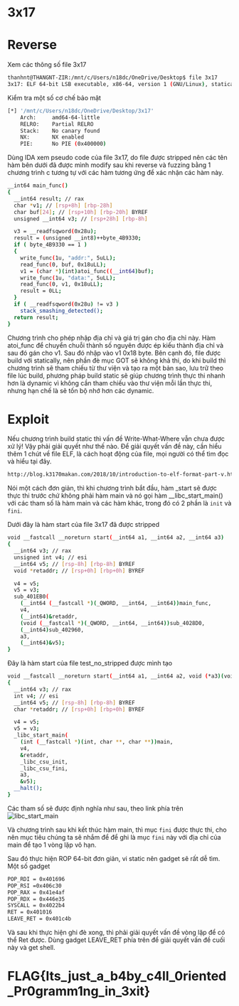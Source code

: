 # 3x17

# Reverse

Xem các thông số file 3x17

```sh
thanhnt@THANGNT-ZIR:/mnt/c/Users/n18dc/OneDrive/Desktop$ file 3x17
3x17: ELF 64-bit LSB executable, x86-64, version 1 (GNU/Linux), statically linked, for GNU/Linux 3.2.0, BuildID[sha1]=a9f43736cc372b3d1682efa57f19a4d5c70e41d3, stripped
```

Kiểm tra một số cơ chế bảo mật

```sh
[*] '/mnt/c/Users/n18dc/OneDrive/Desktop/3x17'
    Arch:     amd64-64-little
    RELRO:    Partial RELRO
    Stack:    No canary found
    NX:       NX enabled
    PIE:      No PIE (0x400000)
```

Dùng IDA xem pseudo code của file 3x17, do file được stripped nên các tên hàm bên dưới đã được mình modify sau khi reverse và fuzzing bằng 1 chương trình c tương tự với các hàm tương ứng để xác nhận các hàm này.


```sh
__int64 main_func()
{
  __int64 result; // rax
  char *v1; // [rsp+8h] [rbp-28h]
  char buf[24]; // [rsp+10h] [rbp-20h] BYREF
  unsigned __int64 v3; // [rsp+28h] [rbp-8h]

  v3 = __readfsqword(0x28u);
  result = (unsigned __int8)++byte_4B9330;
  if ( byte_4B9330 == 1 )
  {
    write_func(1u, "addr:", 5uLL);
    read_func(0, buf, 0x18uLL);
    v1 = (char *)(int)atoi_func((__int64)buf);
    write_func(1u, "data:", 5uLL);
    read_func(0, v1, 0x18uLL);
    result = 0LL;
  }
  if ( __readfsqword(0x28u) != v3 )
    stack_smashing_detected();
  return result;
}
```

Chương trình cho phép nhập địa chỉ và giá trị gán cho địa chỉ này. Hàm atoi_func để chuyển chuỗi thành số nguyên được ép kiểu thành địa chỉ và sau đó gán cho v1. Sau đó nhập vào v1 0x18 byte. 
Bên cạnh đó, file được build với statically, nên phần đè mục GOT sẽ không khả thi, do khi build thì chương trình sẽ tham chiếu từ thư viện và tạo ra một bản sao, lưu trữ theo file lúc build, phương pháp build static sẽ giúp chương trình thực thi nhanh hơn là dynamic vì không cần tham chiếu vào thư viện mỗi lần thực thi, nhưng hạn chế là sẽ tốn bộ nhớ hơn các dynamic.

# Exploit

Nếu chương trình build static thì vấn đề Write-What-Where vẫn chưa được xử lý! Vậy phải giải quyết như thế nào.
Để giải quyết vấn đề này, cần hiểu thêm 1 chút về file ELF, là cách hoạt động của file, mọi người có thể tìm đọc và hiểu tại đây.
```sh
http://blog.k3170makan.com/2018/10/introduction-to-elf-format-part-v.html
```

Nói một cách đơn giản, thì khi chương trình bắt đầu, hàm _start sẽ được thực thi trước chứ không phải hàm main và nó gọi hàm __libc_start_main() với các tham số là hàm main và các hàm khác, trong đó có 2 phần là `init` và `fini`.

Dưới đây là hàm start của file 3x17 đã được stripped
```sh
void __fastcall __noreturn start(__int64 a1, __int64 a2, __int64 a3)
{
  __int64 v3; // rax
  unsigned int v4; // esi
  __int64 v5; // [rsp-8h] [rbp-8h] BYREF
  void *retaddr; // [rsp+0h] [rbp+0h] BYREF

  v4 = v5;
  v5 = v3;
  sub_401EB0(
    (__int64 (__fastcall *)(_QWORD, __int64, __int64))main_func,
    v4,
    (__int64)&retaddr,
    (void (__fastcall *)(_QWORD, __int64, __int64))sub_4028D0,
    (__int64)sub_402960,
    a3,
    (__int64)&v5);
}
```
Đây là hàm start của file test_no_stripped được mình tạo 
```sh
void __fastcall __noreturn start(__int64 a1, __int64 a2, void (*a3)(void))
{
  __int64 v3; // rax
  int v4; // esi
  __int64 v5; // [rsp-8h] [rbp-8h] BYREF
  char *retaddr; // [rsp+0h] [rbp+0h] BYREF

  v4 = v5;
  v5 = v3;
  _libc_start_main(
    (int (__fastcall *)(int, char **, char **))main,
    v4,
    &retaddr,
    _libc_csu_init,
    _libc_csu_fini,
    a3,
    &v5);
  __halt();
}
```

Các tham số sẽ được định nghĩa như sau, theo link phía trên
![libc_start_main](https://github.com/zirami/pwnable.tw/tree/main/3x17/images/__libc_start_main)

Và chương trình sau khi kết thúc hàm main, thì mục `fini` được thực thi, cho nên mục tiêu chúng ta sẽ nhắm để để ghi là mục `fini` này với địa chỉ của main để tạo 1 vòng lặp vô hạn.

Sau đó thực hiện ROP 64-bit đơn giản, vi static nên gadget sẽ rất dễ tìm.
Một số gadget
```sh
POP_RDI = 0x401696
POP_RSI =0x406c30
POP_RAX = 0x41e4af
POP_RDX = 0x446e35
SYSCALL = 0x4022b4
RET = 0x401016
LEAVE_RET = 0x401c4b
```
Và sau khi thực hiện ghi đè xong, thì phải giải quyết vấn đề vòng lặp để có thể Ret được. Dùng gadget LEAVE_RET phía trên để giải quyết vấn đề cuối này và get shell.
# FLAG{Its_just_a_b4by_c4ll_0riented_Pr0gramm1ng_in_3xit}
